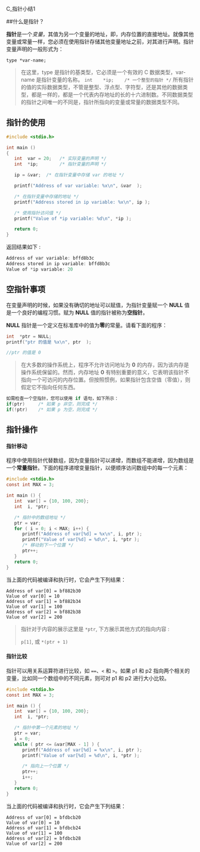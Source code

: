 C_指针小结1

##什么是指针？

**指针**是一个*变量*，其值为另一个变量的地址，即，内存位置的直接地址。就像其他变量或常量一样，您必须在使用指针存储其他变量地址之前，对其进行声明。指针变量声明的一般形式为：

	type *var-name;
> 在这里，type 是指针的基类型，它必须是一个有效的 C 数据类型，var-name 是指针变量的名称。
	`int    *ip;    /* 一个整型的指针 */`
	所有指针的值的实际数据类型，不管是整型、浮点型、字符型，还是其他的数据类型，都是一样的，都是一个代表内存地址的长的十六进制数。不同数据类型的指针之间唯一的不同是，指针所指向的变量或常量的数据类型不同。

## 指针的使用

```C
#include <stdio.h>

int main ()
{
   int  var = 20;   /* 实际变量的声明 */
   int  *ip;        /* 指针变量的声明 */

   ip = &var;  /* 在指针变量中存储 var 的地址 */

   printf("Address of var variable: %x\n", &var  );

   /* 在指针变量中存储的地址 */
   printf("Address stored in ip variable: %x\n", ip );

   /* 使用指针访问值 */
   printf("Value of *ip variable: %d\n", *ip );

   return 0;
}
```

返回结果如下 :

```C
Address of var variable: bffd8b3c
Address stored in ip variable: bffd8b3c
Value of *ip variable: 20
```

## 空指针事项

在变量声明的时候，如果没有确切的地址可以赋值，为指针变量赋一个 **NULL** 值是一个良好的编程习惯。赋为 **NULL** 值的指针被称为**空指针**。

**NULL** 指针是一个定义在标准库中的值为**零**的常量。请看下面的程序：

```C
int  *ptr = NULL;
printf("ptr 的值是 %x\n", ptr  );

//ptr 的值是 0
```

>在大多数的操作系统上，程序不允许访问地址为 **0** 的内存，因为该内存是操作系统保留的。然而，内存地址 **0** 有特别重要的意义，它表明该指针不指向一个可访问的内存位置。但按照惯例，如果指针包含空值（零值），则假定它不指向任何东西。

```C
如需检查一个空指针，您可以使用 if 语句，如下所示：
if(ptr)     /* 如果 p 非空，则完成 */
if(!ptr)    /* 如果 p 为空，则完成 */
```

## 指针操作

#### 指针移动

程序中使用指针代替数组，因为变量指针可以递增，而数组不能递增，因为数组是一个**常量指针**。下面的程序递增变量指针，以便顺序访问数组中的每一个元素：

```C
#include <stdio.h>
const int MAX = 3;

int main () {
   int  var[] = {10, 100, 200};
   int  i, *ptr;

   /* 指针中的数组地址 */
   ptr = var;
   for ( i = 0; i < MAX; i++) {
	  printf("Address of var[%d] = %x\n", i, ptr );
	  printf("Value of var[%d] = %d\n", i, *ptr );
	  /* 移动到下一个位置 */
	  ptr++;
   }
   return 0;
}
```

当上面的代码被编译和执行时，它会产生下列结果：

	Address of var[0] = bf882b30
	Value of var[0] = 10
	Address of var[1] = bf882b34
	Value of var[1] = 100
	Address of var[2] = bf882b38
	Value of var[2] = 200

> 指针对于内容的展示这里是 `*ptr`, 下方展示其他方式的指向内容 :
>
> `p[1]`, 或  `*(ptr + 1)`

#### 指针比较

指针可以用关系运算符进行比较，如 `==`、`<` 和 `>`。如果 p1 和 p2 指向两个相关的变量，比如同一个数组中的不同元素，则可对 p1 和 p2 进行大小比较。

```C
#include <stdio.h>
const int MAX = 3;

int main () {
   int  var[] = {10, 100, 200};
   int  i, *ptr;

   /* 指针中第一个元素的地址 */
   ptr = var;
   i = 0;
   while ( ptr <= &var[MAX - 1] ) {
      printf("Address of var[%d] = %x\n", i, ptr );
      printf("Value of var[%d] = %d\n", i, *ptr );

      /* 指向上一个位置 */
      ptr++;
      i++;
   }
   return 0;
}
```

当上面的代码被编译和执行时，它会产生下列结果：

	Address of var[0] = bfdbcb20
	Value of var[0] = 10
	Address of var[1] = bfdbcb24
	Value of var[1] = 100
	Address of var[2] = bfdbcb28
	Value of var[2] = 200


